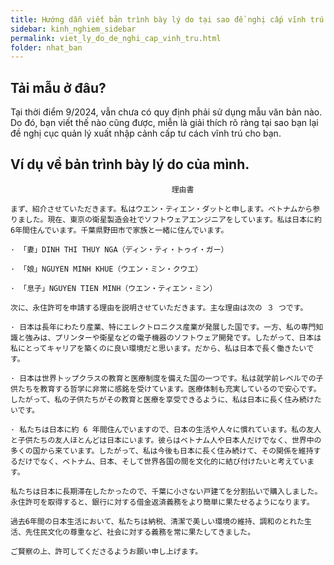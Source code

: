 ```yaml
---
title: Hướng dẫn viết bản trình bày lý do tại sao đề nghị cấp vĩnh trú
sidebar: kinh_nghiem_sidebar
permalink: viet_ly_do_de_nghi_cap_vinh_tru.html
folder: nhat_ban
---
```


## Tải mẫu ở đâu?

Tại thời điểm 9/2024, vẫn chưa có quy định phải sử dụng mẫu văn bản nào. Do đó, bạn viết thế nào cũng được, miễn là giải thích rõ ràng tại sao bạn lại đề nghị cục quản lý xuất nhập cảnh cấp tư cách vĩnh trú cho bạn.

## Ví dụ về bản trình bày lý do của mình.

```
                                    理由書

まず、紹介させていただきます。私はウエン・ティエン・ダットと申します。ベトナムから参りました。現在、東京の衛星製造会社でソフトウェアエンジニアをしています。私は日本に約6年間住んでいます。千葉県野田市で家族と一緒に住んでいます。

· 「妻」DINH THI THUY NGA（ディン・ティ・トゥイ・ガー）

· 「娘」NGUYEN MINH KHUE（ウエン・ミン・クウエ）

· 「息子」NGUYEN TIEN MINH（ウエン・ティエン・ミン）

次に、永住許可を申請する理由を説明させていただきます。主な理由は次の ３ つです。

· 日本は長年にわたり産業、特にエレクトロニクス産業が発展した国です。一方、私の専門知識と強みは、プリンターや衛星などの電子機器のソフトウェア開発です。したがって、日本は私にとってキャリアを築くのに良い環境だと思います。だから、私は日本で長く働きたいです。

· 日本は世界トップクラスの教育と医療制度を備えた国の一つです。私は就学前レベルでの子供たちを教育する哲学に非常に感銘を受けています。医療体制も充実しているので安心です。したがって、私の子供たちがその教育と医療を享受できるように、私は日本に長く住み続けたいです。

· 私たちは日本に約 6 年間住んでいますので、日本の生活や人々に慣れています。私の友人と子供たちの友人ほとんどは日本にいます。彼らはベトナム人や日本人だけでなく、世界中の多くの国から来ています。したがって、私は今後も日本に長く住み続けて、その関係を維持するだけでなく、ベトナム、日本、そして世界各国の間を文化的に結び付けたいと考えています。

私たちは日本に長期滞在したかったので、千葉に小さない戸建てを分割払いで購入しました。永住許可を取得すると、銀行に対する借金返済義務をより簡単に果たせるようになります。

過去6年間の日本生活において、私たちは納税、清潔で美しい環境の維持、調和のとれた生活、先住民文化の尊重など、社会に対する義務を常に果たしてきました。

ご賢察の上、許可してくださるようお願い申し上げます。
```
